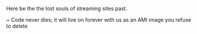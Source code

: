 Here be the the lost souls of streaming sites past.

~ Code never dies; it will live on forever with us as an AMI image you refuse to delete


